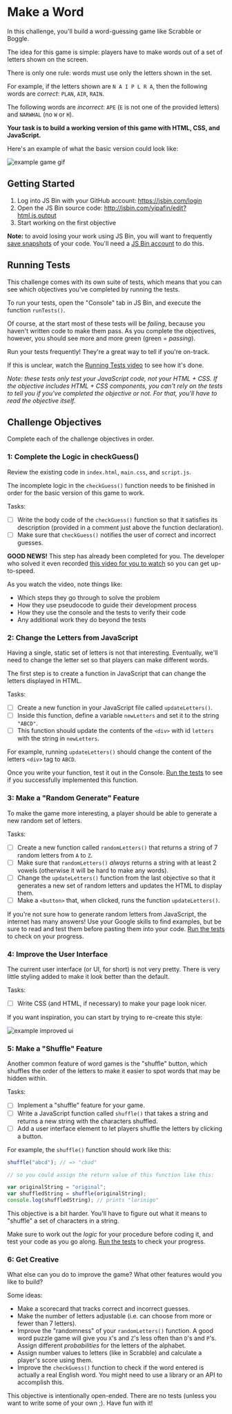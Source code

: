 # Make a Word

In this challenge, you'll build a word-guessing game like Scrabble or Boggle.

The idea for this game is simple: players have to make words out of a set of letters shown on the screen.

There is only one rule: words must use only the letters shown in the set.

For example, if the letters shown are `N A I P L R A`, then the following words are _correct_: `PLAN`, `AIR`, `RAIN`.

The following words are _incorrect_: `APE` (`E` is not one of the provided letters) and `NARWHAL` (no `W` or `H`).

**Your task is to build a working version of this game with HTML, CSS, and JavaScript.**

Here's an example of what the basic version could look like:

![example game gif](http://f.cl.ly/items/2i0g3p1z0q360c0h2m0G/make-word.gif)

## Getting Started

1. Log into JS Bin with your GitHub account: https://jsbin.com/login
1. Open the JS Bin source code: http://jsbin.com/yipafin/edit?html,js,output
1. Start working on the first objective

**Note:** to avoid losing your work using JS Bin, you will want to frequently [save snapshots](https://jsbin.com/blog/urls) of your code. You'll need a [JS Bin account](https://jsbin.com/login) to do this.

## Running Tests

This challenge comes with its own suite of tests, which means that you can see which objectives you've completed by running the tests.

To run your tests, open the "Console" tab in JS Bin, and execute the function `runTests()`.

Of course, at the start most of these tests will be _failing_, because you haven't written code to make them pass. As you complete the objectives, however, you should see more and more green (green = _passing_).

Run your tests frequently! They're a great way to tell if you're on-track.

If this is unclear, watch the [Running Tests video][running-tests-video] to see how it's done.

_Note: these tests only test your JavaScript code, not your HTML + CSS. If the objective includes HTML + CSS components, you can't rely on the tests to tell you if you've completed the objective or not. For that, you'll have to read the objective itself._

## Challenge Objectives

Complete each of the challenge objectives in order.

### 1: Complete the Logic in checkGuess()

Review the existing code in `index.html`, `main.css`, and `script.js`.

The incomplete logic in the `checkGuess()` function needs to be finished in order for the basic version of this game to work.

Tasks:

- [ ] Write the body code of the `checkGuess()` function so that it satisfies its description (provided in a comment just above the function declaration).
- [ ] Make sure that `checkGuess()` notifies the user of correct and incorrect guesses.

**GOOD NEWS!** This step has already been completed for you. The developer who solved it even recorded [this video for you to watch][objective-one-video] so you can get up-to-speed.

As you watch the video, note things like:

- Which steps they go through to solve the problem
- How they use pseudocode to guide their development process
- How they use the console and the tests to verify their code
- Any additional work they do beyond the tests

### 2: Change the Letters from JavaScript

Having a single, static set of letters is not that interesting. Eventually, we'll need to change the letter set so that players can make different words.

The first step is to create a function in JavaScript that can change the letters displayed in HTML.

Tasks:

- [ ] Create a new function in your JavaScript file called `updateLetters()`.
- [ ] Inside this function, define a variable `newLetters` and set it to the string `"ABCD"`.
- [ ] This function should update the contents of the `<div>` with id `letters` with the string in `newLetters`.

For example, running `updateLetters()` should change the content of the letters `<div>` tag to `ABCD`.

Once you write your function, test it out in the Console. [Run the tests](#running-tests) to see if you successfully implemented this function.

### 3: Make a "Random Generate" Feature

To make the game more interesting, a player should be able to generate a new random set of letters.

Tasks:

- [ ] Create a new function called `randomLetters()` that returns a string of 7 random letters from `A` to `Z`.
- [ ] Make sure that `randomLetters()` _always_ returns a string with at least 2 vowels (otherwise it will be hard to make any words).
- [ ] Change the `updateLetters()` function from the last objective so that it generates a new set of random letters and updates the HTML to display them.
- [ ] Make a `<button>` that, when clicked, runs the function `updateLetters()`.

If you're not sure how to generate random letters from JavaScript, the internet has many answers! Use your Google skills to find examples, but be sure to read and test them before pasting them into your code. [Run the tests](#running-tests) to check on your progress.

### 4: Improve the User Interface

The current user interface (or UI, for short) is not very pretty. There is very little styling added to make it look better than the default.

Tasks:

- [ ] Write CSS (and HTML, if necessary) to make your page look nicer.

If you want inspiration, you can start by trying to re-create this style:

![example improved ui](http://f.cl.ly/items/173J1T413r0o3c1e3028/example-improved-ui.png)

### 5: Make a "Shuffle" Feature

Another common feature of word games is the "shuffle" button, which shuffles the order of the letters to make it easier to spot words that may be hidden within.

Tasks:

- [ ] Implement a "shuffle" feature for your game.
- [ ] Write a JavaScript function called `shuffle()` that takes a string and returns a new string with the characters shuffled.
- [ ] Add a user interface element to let players shuffle the letters by clicking a button.

For example, the `shuffle()` function should work like this:

```javascript
shuffle("abcd"); // => "cbad"

// so you could assign the return value of this function like this:

var originalString = "original";
var shuffledString = shuffle(originalString);
console.log(shuffledString); // prints "larinigo"
```

This objective is a bit harder. You'll have to figure out what it means to "shuffle" a set of characters in a string.

Make sure to work out the _logic_ for your procedure before coding it, and test your code as you go along. [Run the tests](#running-tests) to check your progress.

### 6: Get Creative

What else can you do to improve the game? What other features would you like to build?

Some ideas:

- Make a scorecard that tracks correct and incorrect guesses.
- Make the number of letters adjustable (i.e. can choose from more or fewer than 7 letters).
- Improve the "randomness" of your `randomLetters()` function. A good word puzzle game will give you `X`'s and `Z`'s less often than `D`'s and `P`'s. Assign different _probabilities_ for the letters of the alphabet.
- Assign number values to letters (like in Scrabble) and calculate a player's score using them.
- Improve the `checkGuess()` function to check if the word entered is actually a real English word. You might need to use a library or an API to accomplish this.

This objective is intentionally open-ended. There are no tests (unless you want to write some of your own ;). Have fun with it!

[running-tests-video]: https://shereef.wistia.com/medias/mj5xk19x73
[objective-one-video]: https://shereef.wistia.com/medias/5vdc59rxj9
